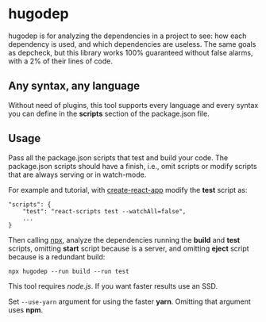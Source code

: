 # hugodep

hugodep is for analyzing the dependencies in a project to see: how each dependency is used, and which dependencies are useless. The same goals as depcheck, but this library works 100% guaranteed without false alarms, with a 2% of their lines of code.

## Any syntax, any language
Without need of plugins, this tool supports every language and every syntax you can define in the **scripts** section of the package.json file.

## Usage

Pass all the package.json scripts that test and build your code. The package.json scripts should have a finish, i.e., omit scripts or modify scripts that are always serving or in watch-mode. 

For example and tutorial, with [create-react-app](https://create-react-app.dev/docs/running-tests/#command-line-interface) modify the **test** script as:
```
"scripts": {
    "test": "react-scripts test --watchAll=false",
    ...
}
```
Then calling [npx](https://nodejs.dev/learn/the-npx-nodejs-package-runner), analyze the dependencies running the **build** and **test** scripts, omitting **start** script because is a server, and omitting **eject** script because is a redundant build:

```
npx hugodep --run build --run test
```
This tool requires *node.js*. If you want faster results use an SSD. 

Set `--use-yarn` argument for using the faster **yarn**. Omitting that argument uses **npm**.
